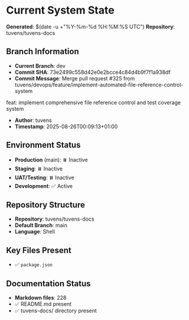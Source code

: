 # Current System State
**Generated**: $(date -u +"%Y-%m-%d %H:%M:%S UTC")
**Repository**: tuvens/tuvens-docs

## Branch Information
- **Current Branch**: dev
- **Commit SHA**: 73e2499c558d42e0e2bcce4c84d4b9f7f1a938df
- **Commit Message**: Merge pull request #325 from tuvens/devops/feature/implement-automated-file-reference-control-system

feat: implement comprehensive file reference control and test coverage system
- **Author**: tuvens
- **Timestamp**: 2025-08-26T00:09:13+01:00

## Environment Status
- **Production** (main): ⏸️ Inactive
- **Staging**: ⏸️ Inactive
- **UAT/Testing**: ⏸️ Inactive
- **Development**: ✅ Active

## Repository Structure
- **Repository**: tuvens/tuvens-docs
- **Default Branch**: main
- **Language**: Shell

## Key Files Present
- ✅ `package.json`

## Documentation Status
- **Markdown files**: 228
- ✅ README.md present
- ✅ tuvens-docs/ directory present
